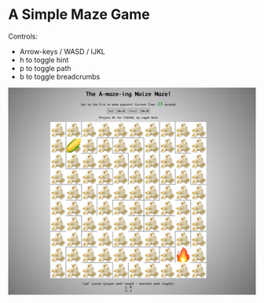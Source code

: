 # A Simple Maze Game

Controls:
+ Arrow-keys / WASD / IJKL
+ h to toggle hint
+ p to toggle path
+ b to toggle breadcrumbs

![Screenshot](./screenshot.png)
